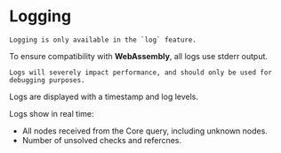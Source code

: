 # Logging

```admonish
Logging is only available in the `log` feature.
```

To ensure compatibility with **WebAssembly**, all logs use stderr output.

```admonish warning
Logs will severely impact performance, and should only be used for debugging purposes.
```

Logs are displayed with a timestamp and log levels.

Logs show in real time:
 - All nodes received from the Core query, including unknown nodes.
 - Number of unsolved checks and refercnes.

